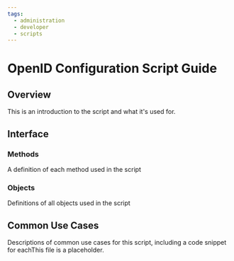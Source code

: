 ```yaml
---
tags:
  - administration
  - developer
  - scripts
---
```


# OpenID Configuration Script Guide

## Overview

This is an introduction to the script and what it's used  for.

## Interface

### Methods

A definition of each method used in the script

### Objects

Definitions of all objects used in the script

## Common Use Cases

Descriptions of common use cases for this script, including a code snippet for eachThis file is a placeholder.
